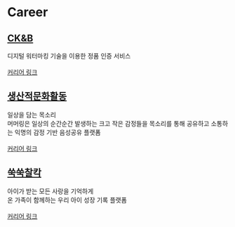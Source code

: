 # Career

## [CK&B](http://hiddentag.com/index.jsp)
디지털 워터마킹 기술을 이용한 정품 인증 서비스
<br/><br/>[커리어 링크](https://github.com/chani01/CareerInfo/blob/main/ck%26b.md)

## [생산적문화활동](https://www.murmuring.fun/)
일상을 담는 목소리<br/>
머머링은 일상의 순간순간 발생하는 크고 작은 감정들을 목소리를 통해 공유하고 소통하는 익명의 감정 기반 음성공유 플랫폼
<br/><br/>[커리어 링크](https://github.com/chani01/CareerInfo/blob/main/murmuring.md)

## [쑥쑥찰칵](https://www.jejememe.com/)
아이가 받는 모든 사랑을 기억하게
<br/> 온 가족이 함께하는 우리 아이 성장 기록 플랫폼
<br/><br/>[커리어 링크](https://github.com/chani01/CareerInfo/blob/main/BabyFolil.md)
